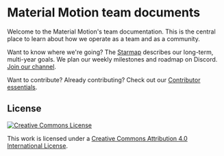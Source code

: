 # Material Motion team documents

Welcome to the Material Motion's team documentation. This is the central place to learn about how we operate as a team and as a community.


Want to know where we're going? The [Starmap](https://material-motion.gitbooks.io/material-motion-starmap/content/) describes our long-term, multi-year goals. We plan our weekly milestones and roadmap on Discord. [Join our channel](https://discord.gg/AJbyYDf).

Want to contribute? Already contributing? Check out our [Contributor essentials](essentials/).

## License

[![Creative Commons License](https://i.creativecommons.org/l/by/4.0/88x31.png)](http://creativecommons.org/licenses/by/4.0/)

This work is licensed under a [Creative Commons Attribution 4.0 International License](http://creativecommons.org/licenses/by/4.0/).